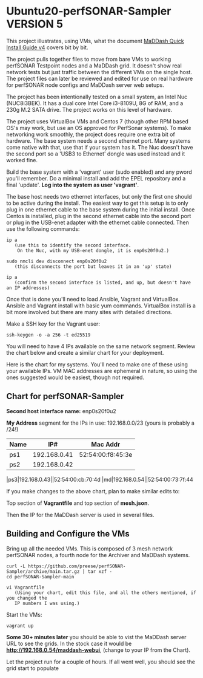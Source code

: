 # Ubuntu20-perfSONAR-Sampler VERSION 5
This project illustrates, using VMs, what the document [MaDDash Quick Install Guide v4](https://docs.google.com/document/d/1k7FT66MKPy3JjpD5k0OFAFlTpSdFmZ6huhTUDQ2rGGY/edit?usp=sharing) covers bit by bit.

The project pulls together files to move from bare VMs to working perfSONAR Testpoint nodes and a MaDDash grid.  It doesn't show real network tests but just traffic between the different VMs on the single host.  The project files can later be reviewed and edited for use on real hardware for perfSONAR node configs and MaDDash server web setups.

The project has been intentionally tested on a small system, an Intel Nuc (NUC8i3BEK). It has a dual core Intel Core i3-8109U, 8G of RAM, and a 230g M.2 SATA drive. The project works on this level of hardware.

The project uses VirtualBox VMs and Centos 7 (though other RPM based OS's may work, but use an OS approved for PerfSonar systems).  To make networking work smoothly, the project  does require one extra bit of hardware. The base system needs a second ethernet port.  Many systems come native with that, use that if your system has it. The Nuc doesn't have the second port so a 'USB3 to Ethernet' dongle was used instead and it worked fine.

Build the base system with a 'vagrant' user (sudo enabled) and any pword you'll remember.  Do a minimal install and add the EPEL repository and a final 'update'.  **Log into the system as user 'vagrant'**.

The base host needs two ethernet interfaces, but only the first one should to be active during the install. The easiest way to get this setup is to only plug in one ethernet cable to the base system during the initial install. Once Centos is installed, plug in the second ethernet cable into the second port or plug in the USB-enet adapter with the ethernet cable connected. Then use the following commands:
```
ip a
   (use this to identify the second interface.
    On the Nuc, with my USB-enet dongle, it is enp0s20f0u2.)
   
sudo nmcli dev disconnect enp0s20f0u2
   (this disconnects the port but leaves it in an 'up' state)
   
ip a
   (confirm the second interface is listed, and up, but doesn't have an IP addresses)
```

Once that is done you'll need to load Ansible, Vagrant and VirtualBox. Ansible and Vagrant install with basic yum commands.  VirtualBox install is a bit more involved but there are many sites with detailed directions.

Make a SSH key for the Vagrant user:
```
ssh-keygen -o -a 256 -t ed25519
```
You will need to have 4 IPs available on the same network segment. Review the chart below and create a similar chart for your deployment.

Here is the chart for my systems. You'll need to make one of these using your available IPs. VM MAC addresses are ephemeral in nature, so using the ones suggested would be easiest, though not required.

## Chart for perfSONAR-Sampler
**Second host interface name:** enp0s20f0u2

**My Address** segment for the IPs in use: 192.168.0.0/23 (yours is probably a /24!)

|Name |IP# |Mac Addr |
| ---| ---| ---|
|ps1|192.168.0.41|52:54:00:f8:45:3e|
|ps2|192.168.0.42||52:54:00:43:c8:6b

|ps3|192.168.0.43||52:54:00:cb:70:4d
|md|192.168.0.54||52:54:00:73:7f:44

If you make changes to the above chart, plan to make similar edits to:

Top section of **Vagrantfile** and top section of **mesh.json**.

Then the IP for the MaDDash server is used in several files.


## Building and Configure the VMs
Bring up all the needed VMs.  This is composed of 3 mesh network perfSONAR nodes, a fourth node for the Archiver and  MaDDash systems.
```
curl -L https://github.com/preese/perfSONAR-Sampler/archive/main.tar.gz | tar xzf -
cd perfSONAR-Sampler-main

vi Vagrantfile
   (Using your chart, edit this file, and all the others mentioned, if you changed the
   IP numbers I was using.)
```

Start the VMs:
```
vagrant up
```
**Some 30+ minutes later** you should be able to vist the MaDDash server URL to see the grids.  In the stock case it would be **http://192.168.0.54/maddash-webui**, (change to your IP from the Chart).

Let the project run for a couple of hours.  If all went well, you should see the grid start to populate
